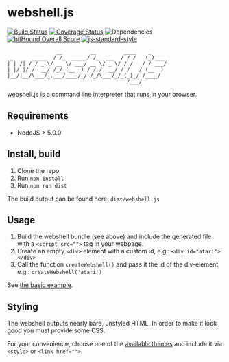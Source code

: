 # webshell.js

[![Build Status](https://api.travis-ci.org/jotaen/webshell.js.svg)](https://travis-ci.org/jotaen/j4n.io)
[![Coverage Status](https://coveralls.io/repos/github/jotaen/webshell.js/badge.svg?branch=master)](https://coveralls.io/github/jotaen/webshell.js?branch=master)
![Dependencies](https://david-dm.org/jotaen/webshell.js.svg)
[![bitHound Overall Score](https://www.bithound.io/github/jotaen/webshell.js/badges/score.svg)](https://www.bithound.io/github/jotaen/webshell.js)
[![js-standard-style](https://img.shields.io/badge/code%20style-standard-brightgreen.svg)](http://standardjs.com/)

```
                __         __         ____    _     
 _      _____  / /_  _____/ /_  ___  / / /   (_)____
| | /| / / _ \/ __ \/ ___/ __ \/ _ \/ / /   / / ___/
| |/ |/ /  __/ /_/ (__  ) / / /  __/ / /   / (__  )
|__/|__/\___/_.___/____/_/ /_/\___/_/_(_)_/ /____/  
                                       /___/        
```

webshell.js is a command line interpreter that runs in your browser.

## Requirements

- NodeJS > 5.0.0

## Install, build

1. Clone the repo
2. Run `npm install`
3. Run `npm run dist`

The build output can be found here: `dist/webshell.js`

## Usage

1. Build the webshell bundle (see above) and include the generated file with a `<script src="">` tag in your webpage.
2. Create an empty `<div>` element with a custom id, e.g.: `<div id="atari"></div>`
3. Call the function `createWebshell()` and pass it the id of the div-element, e.g.: `createWebshell('atari')`

See [the basic example](examples/basic.html).

## Styling

The webshell outputs nearly bare, unstyled HTML. In order to make it look good you must provide some CSS.

For your convenience, choose one of the [available themes](themes/) and include it via `<style>` or `<link href="">`.

